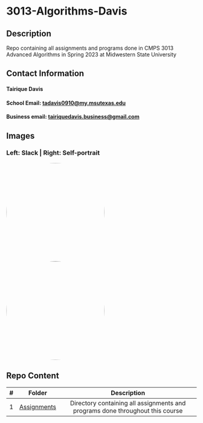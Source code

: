 # 3013-Algorithms-Davis

## Description

Repo containing all assignments and programs done in CMPS 3013 Advanced Algorithms in Spring 2023 at Midwestern State University

## Contact Information
#### Tairique Davis
#### School Email: tadavis0910@my.msutexas.edu
#### Business email: tairiquedavis.business@gmail.com

## Images 
### Left: Slack | Right: Self-portrait

<img style="height:auto; border-radius:50%;" alt="" width="260" height="260" src="https://user-images.githubusercontent.com/108636715/213933685-0716066e-9792-4cc9-ba5e-1d0ae421d366.jpg">
<img style="height:auto; border-radius:50%;" alt="" width="260" height="260" src="https://user-images.githubusercontent.com/108636715/213933760-37e4bf56-2711-4af4-a1f2-d92d6c760ab4.jpg">


## Repo Content
| # | Folder | Description |
| :------: | :-----------: | :----------: |
|  1  | <a href = "https://github.com/Logicxrd/3013-Algorithms-Davis/tree/main/Assignments">Assignments</a>| Directory containing all assignments and programs done throughout this course |
